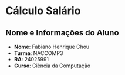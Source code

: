 # Cálculo Salário
## Nome e Informações do Aluno
- **Nome**: Fabiano Henrique Chou
- **Turma**: NACCOMP3
- **RA**: 24025991
- **Curso**: Ciência da Computação
